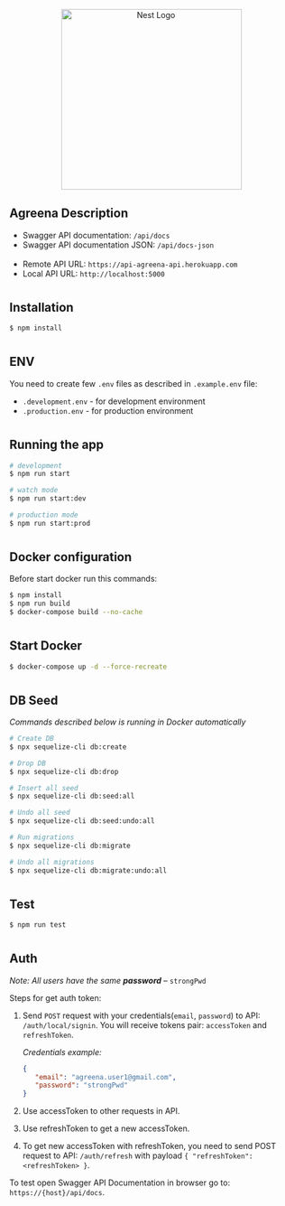 <p align="center">
  <a href="http://nestjs.com/" target="blank"><img src="https://nestjs.com/img/logo_text.svg" width="320" alt="Nest Logo" /></a>
</p>

[circleci-image]: https://img.shields.io/circleci/build/github/nestjs/nest/master?token=abc123def456
[circleci-url]: https://circleci.com/gh/nestjs/nest

## Agreena Description

-   Swagger API documentation: `/api/docs`
    <br>
-   Swagger API documentation JSON: `/api/docs-json`
    <br>
    <br>
-   Remote API URL: `https://api-agreena-api.herokuapp.com`
    <br>
-   Local API URL: `http://localhost:5000`

#

## Installation

```bash
$ npm install
```

#

## ENV

You need to create few `.env` files as described in `.example.env` file:

-   `.development.env` - for development environment
-   `.production.env` - for production environment

#

## Running the app

```bash
# development
$ npm run start

# watch mode
$ npm run start:dev

# production mode
$ npm run start:prod
```

#

## Docker configuration

Before start docker run this commands:

```bash
$ npm install
$ npm run build
$ docker-compose build --no-cache
```

#

## Start Docker

```bash
$ docker-compose up -d --force-recreate
```

#

## DB Seed

_Commands described below is running in Docker automatically_

```bash
# Create DB
$ npx sequelize-cli db:create

# Drop DB
$ npx sequelize-cli db:drop

# Insert all seed
$ npx sequelize-cli db:seed:all

# Undo all seed
$ npx sequelize-cli db:seed:undo:all

# Run migrations
$ npx sequelize-cli db:migrate

# Undo all migrations
$ npx sequelize-cli db:migrate:undo:all
```

#

## Test

```bash
$ npm run test
```

#

## Auth
*Note: All users have the same **password*** – `strongPwd`

Steps for get auth token:
<br>

1. Send `POST` request with your credentials(`email`, `password`) to API: `/auth/local/signin`. You will receive tokens
   pair: `accessToken` and `refreshToken`.
   
   *Credentials example:*
   ```json
   {
      "email": "agreena.user1@gmail.com",
      "password": "strongPwd"
   }
   ```
   
2. Use accessToken to other requests in API.
3. Use refreshToken to get a new accessToken.
4. To get new accessToken with refreshToken, you need to send POST request to API: `/auth/refresh` with
   payload `{ "refreshToken": <refreshToken> }`.

To test open Swagger API Documentation in browser go to: `https://{host}/api/docs`.
